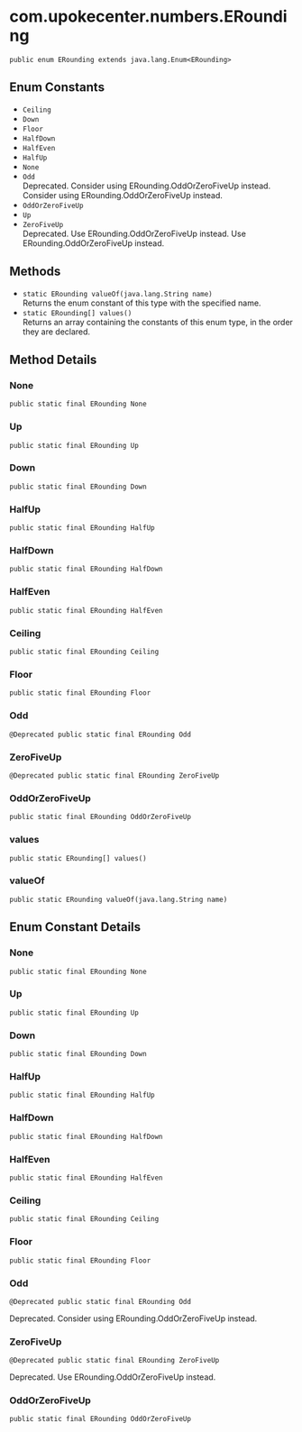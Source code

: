 # com.upokecenter.numbers.ERounding

    public enum ERounding extends java.lang.Enum<ERounding>

## Enum Constants

* `Ceiling`<br>
* `Down`<br>
* `Floor`<br>
* `HalfDown`<br>
* `HalfEven`<br>
* `HalfUp`<br>
* `None`<br>
* `Odd`<br>
 Deprecated.
Consider using ERounding.OddOrZeroFiveUp instead.
 Consider using ERounding.OddOrZeroFiveUp instead.
* `OddOrZeroFiveUp`<br>
* `Up`<br>
* `ZeroFiveUp`<br>
 Deprecated.
Use ERounding.OddOrZeroFiveUp instead.
 Use ERounding.OddOrZeroFiveUp instead.

## Methods

* `static ERounding valueOf​(java.lang.String name)`<br>
 Returns the enum constant of this type with the specified name.
* `static ERounding[] values()`<br>
 Returns an array containing the constants of this enum type, in
the order they are declared.

## Method Details

### None
    public static final ERounding None
### Up
    public static final ERounding Up
### Down
    public static final ERounding Down
### HalfUp
    public static final ERounding HalfUp
### HalfDown
    public static final ERounding HalfDown
### HalfEven
    public static final ERounding HalfEven
### Ceiling
    public static final ERounding Ceiling
### Floor
    public static final ERounding Floor
### Odd
    @Deprecated public static final ERounding Odd
### ZeroFiveUp
    @Deprecated public static final ERounding ZeroFiveUp
### OddOrZeroFiveUp
    public static final ERounding OddOrZeroFiveUp
### values
    public static ERounding[] values()
### valueOf
    public static ERounding valueOf​(java.lang.String name)
## Enum Constant Details

### None
    public static final ERounding None
### Up
    public static final ERounding Up
### Down
    public static final ERounding Down
### HalfUp
    public static final ERounding HalfUp
### HalfDown
    public static final ERounding HalfDown
### HalfEven
    public static final ERounding HalfEven
### Ceiling
    public static final ERounding Ceiling
### Floor
    public static final ERounding Floor
### Odd
    @Deprecated public static final ERounding Odd
Deprecated.
Consider using ERounding.OddOrZeroFiveUp instead.

### ZeroFiveUp
    @Deprecated public static final ERounding ZeroFiveUp
Deprecated.
Use ERounding.OddOrZeroFiveUp instead.

### OddOrZeroFiveUp
    public static final ERounding OddOrZeroFiveUp
